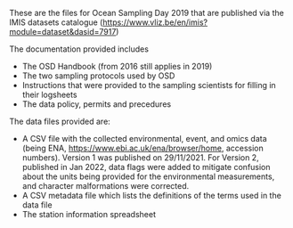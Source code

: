 These are the files for Ocean Sampling Day 2019 that are published via the IMIS datasets catalogue (https://www.vliz.be/en/imis?module=dataset&dasid=7917)

The documentation provided includes

* The OSD Handbook (from 2016 still applies in 2019)
* The two sampling protocols used by OSD
* Instructions that were provided to the sampling scientists for filling in their logsheets
* The data policy, permits and precedures

The data files provided are:

* A CSV file with the collected environmental, event, and omics data (being ENA, https://www.ebi.ac.uk/ena/browser/home, accession numbers). Version 1 was published on 29/11/2021. For Version 2, published in Jan 2022, data flags were added to mitigate confusion about the units being provided for the environmental measurements, and character malformations were corrected. 
* A CSV metadata file which lists the definitions of the terms used in the data file
* The station information spreadsheet
